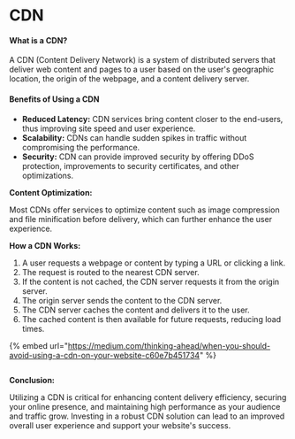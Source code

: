 # CDN

#### What is a CDN?

A CDN (Content Delivery Network) is a system of distributed servers that deliver web content and pages to a user based on the user's geographic location, the origin of the webpage, and a content delivery server.

#### Benefits of Using a CDN

* **Reduced Latency:** CDN services bring content closer to the end-users, thus improving site speed and user experience.
* **Scalability:** CDNs can handle sudden spikes in traffic without compromising the performance.
* **Security:** CDN can provide improved security by offering DDoS protection, improvements to security certificates, and other optimizations.

**Content Optimization:**

Most CDNs offer services to optimize content such as image compression and file minification before delivery, which can further enhance the user experience.

**How a CDN Works:**

1. A user requests a webpage or content by typing a URL or clicking a link.
2. The request is routed to the nearest CDN server.
3. If the content is not cached, the CDN server requests it from the origin server.
4. The origin server sends the content to the CDN server.
5. The CDN server caches the content and delivers it to the user.
6. The cached content is then available for future requests, reducing load times.

{% embed url="https://medium.com/thinking-ahead/when-you-should-avoid-using-a-cdn-on-your-website-c60e7b451734" %}

<figure><img src="https://d1tcczg8b21j1t.cloudfront.net/strapi-assets/19_What_is_origin_server_1_18744a91fe.png" alt=""><figcaption></figcaption></figure>

**Conclusion:**

Utilizing a CDN is critical for enhancing content delivery efficiency, securing your online presence, and maintaining high performance as your audience and traffic grow. Investing in a robust CDN solution can lead to an improved overall user experience and support your website's success.
